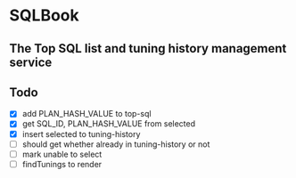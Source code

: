 # SQLBook

## The Top SQL list and tuning history management service

## Todo

- [x] add PLAN_HASH_VALUE to top-sql
- [x] get SQL_ID, PLAN_HASH_VALUE from selected
- [x] insert selected to tuning-history
- [ ] should get whether already in tuning-history or not
- [ ] mark unable to select
- [ ] findTunings to render
